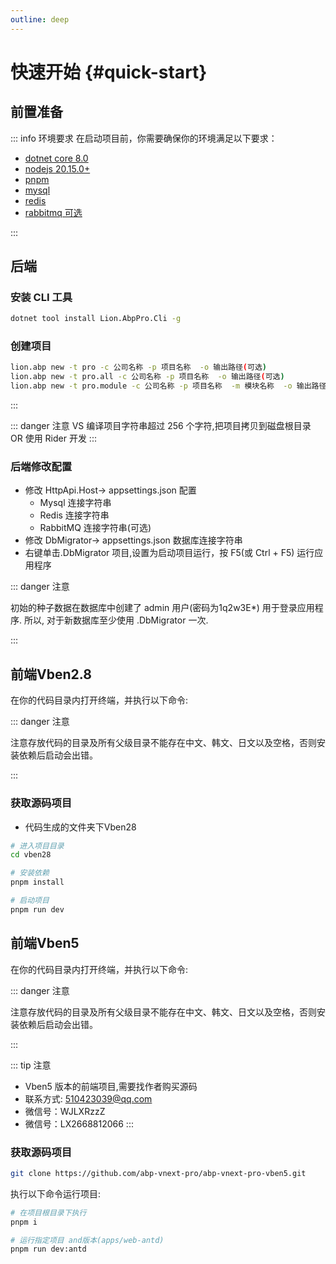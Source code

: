 ```yaml
---
outline: deep
---
```


# 快速开始 {#quick-start}

## 前置准备

::: info 环境要求
在启动项目前，你需要确保你的环境满足以下要求：
- [dotnet core 8.0](https://dotnet.microsoft.com/en-us/download/dotnet/8.0)
- [nodejs 20.15.0+](https://nodejs.org/zh-cn/)
- [pnpm](https://www.pnpm.cn/installation)
- [mysql](https://dev.mysql.com/downloads/installer/)
- [redis](https://redis.io/docs/getting-started/installation/)
- [rabbitmq 可选](https://www.rabbitmq.com/download.html)

:::

## 后端
### 安装 CLI 工具
```bash
dotnet tool install Lion.AbpPro.Cli -g
```
### 创建项目

```bash
lion.abp new -t pro -c 公司名称 -p 项目名称  -o 输出路径(可选)
lion.abp new -t pro.all -c 公司名称 -p 项目名称  -o 输出路径(可选)
lion.abp new -t pro.module -c 公司名称 -p 项目名称  -m 模块名称  -o 输出路径(可选)
```
:::

::: danger 注意
VS 编译项目字符串超过 256 个字符,把项目拷贝到磁盘根目录 OR 使用 Rider 开发
:::

### 后端修改配置
- 修改 HttpApi.Host-> appsettings.json 配置
  - Mysql 连接字符串
  - Redis 连接字符串
  - RabbitMQ 连接字符串(可选)
- 修改 DbMigrator-> appsettings.json 数据库连接字符串
- 右键单击.DbMigrator 项目,设置为启动项目运行，按 F5(或 Ctrl + F5) 运行应用程序

::: danger 注意

初始的种子数据在数据库中创建了 admin 用户(密码为1q2w3E*) 用于登录应用程序. 所以, 对于新数据库至少使用 .DbMigrator 一次.

:::


## 前端Vben2.8

在你的代码目录内打开终端，并执行以下命令:

::: danger 注意

注意存放代码的目录及所有父级目录不能存在中文、韩文、日文以及空格，否则安装依赖后启动会出错。

:::

### 获取源码项目
- 代码生成的文件夹下Vben28

```bash
# 进入项目目录
cd vben28

# 安装依赖
pnpm install

# 启动项目
pnpm run dev
```

## 前端Vben5

在你的代码目录内打开终端，并执行以下命令:

::: danger 注意

注意存放代码的目录及所有父级目录不能存在中文、韩文、日文以及空格，否则安装依赖后启动会出错。

:::

::: tip 注意

- Vben5 版本的前端项目,需要找作者购买源码
- 联系方式: 510423039@qq.com
- 微信号：WJLXRzzZ
- 微信号：LX2668812066
:::

### 获取源码项目

```bash
git clone https://github.com/abp-vnext-pro/abp-vnext-pro-vben5.git
```


执行以下命令运行项目:

```bash
# 在项目根目录下执行
pnpm i

# 运行指定项目 and版本(apps/web-antd)
pnpm run dev:antd
```

